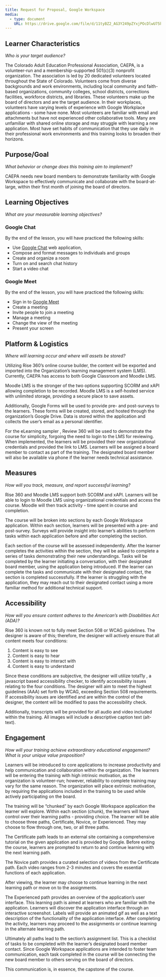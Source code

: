 ```yaml
---
title: Request for Proposal, Google Workspace
media:
  - type: document
    URL: https://drive.google.com/file/d/11tyBZ2_AG3Y249pZYxjPOcDlwU75k8Bk/view?usp=sharing
---
```


## Learner Characteristics

_Who is your target audience?_

The Colorado Adult Education Professional Association, CAEPA, is a volunteer-run and a membership-supported 501(c)(3) nonprofit organization. The association is led by 20 dedicated volunteers located throughout the State of Colorado. Volunteers come from diverse backgrounds and work environments, including local community and faith-based organizations, community colleges, school districts, corrections facilities, workforce districts, and libraries. These volunteers make up the board of directors and are the target audience.
In their workplaces, volunteers have varying levels of experience with Google Workplace applications - some have none. Most volunteers are familiar with email and attachments but have not experienced other collaborative tools. Many are unfamiliar with shared online storage and may struggle with learning a new application. Most have set habits of communication that they use daily in their professional work environments and this training looks to broaden their horizons.

## Purpose/Goal

_What behavior or change does this training aim to implement?_

CAEPA needs new board members to demonstrate familiarity with Google Workspace to effectively communicate and collaborate with the board-at-large, within their first month of joining the board of directors.

## Learning Objectives

_What are your measurable learning objectives?_

### Google Chat

By the end of the lesson, you will have practiced the following skills:

-   Use [Google Chat](https://chat.google.com) web application,
-   Compose and format messages to individuals and groups
-   Create and organize a room
-   Turn on and search chat history
-   Start a video chat

### Google Meet

By the end of the lesson, you will have practiced the following skills:

-   Sign in to [Google Meet](https://meet.google.com)
-   Create a meeting
-   Invite people to join a meeting
-   Manage a meeting
-   Change the view of the meeting
-   Present your screen

## Platform & Logistics

_Where will learning occur and where will assets be stored?_

Utilizing Rise 360’s online course builder, the content will be exported and imported into the Organization’s learning management system (LMS). Currently, CAEPA has access to both Google Classroom and Moodle LMS.

Moodle LMS is the stronger of the two options supporting SCORM and xAPI allowing completion to be recorded. Moodle LMS is a self-hosted service with unlimited storage, providing a secure place to save assets.

Additionally, Google Forms will be used to provide pre- and post-surveys to the learners. These forms will be created, stored, and hosted through the organization’s Google Drive. Data is stored within the application and collects the user’s email as a personal identifier.

For the eLearning sampler , Review 360 will be used to demonstrate the course for simplicity, forgoing the need to login to the LMS for reviewing.
When implemented, the learners will be provided their new organizational credentials and provided the link to LMS. Learners will be assigned a board member to contact as part of the training. The designated board member will also be available via phone if the learner needs technical assistance.

## Measures

_How will you track, measure, and report successful learning?_

Rise 360 and Moodle LMS support both SCORM and xAPI. Learners will be able to login to Moodle LMS using organizational credentials and access the course. Moodle will then track activity - time spent in course and completion.

The course will be broken into sections by each Google Workspace application. Within each section, learners will be presented with a pre- and post-survey. Surveys will provide insight into learner’s abilities to perform tasks within each application before and after completing the section.

Each section of the course will be assessed independently. After the learner completes the activities within the section, they will be asked to complete a series of tasks demonstrating their new understandings. Tasks will be completed by the learner initiating a conversation, with their designated board member, using the application being introduced. If the learner can complete the tasks and communicate with their designated contact, the section is completed successfully. If the learner is struggling with the application, they may reach out to their designated contact using a more familiar method for additional technical support.

## Accessibility

_How will you ensure content adheres to the American’s with Disabilities Act (ADA)?_

Rise 360 is known not to fully meet Section 508 or WCAG guidelines. The designer is aware of this; therefore, the designer will actively ensure that all content meets four conditions:

1.  Content is easy to see
2.  Content is easy to hear
3.  Content is easy to interact with
4.  Content is easy to understand

Since these conditions are subjective, the designer will utilize tota11y , a javascript based accessibility checker, to identify accessibility issues relating to the four conditions. The designer will aim to meet the highest guidelines (AAA) set forth by WCAG, exceeding Section 508 requirements. If accessibility issues are identified and are within the control of the designer, the content will be modified to pass the accessibility check.

Additionally, transcripts will be provided for all audio and video included within the training. All images will include a descriptive caption text (alt-text).

## Engagement

_How will your training achieve extraordinary educational engagement? What is your unique value proposition?_

Learners will be introduced to core applications to increase productivity and help communication and collaboration within the organization. The learners will be entering the training with high intrinsic motivation, as the organization is volunteer-run; however, reliability to complete training may vary for the same reason. The organization will place extrinsic motivation, by requiring the applications included in the training to be used while actively participating on the board.

The training will be “chunked” by each Google Workspace application the learner will explore. Within each section (chunk), the learners will have control over their learning paths - providing choice. The learner will be able to choose three paths, Certificate, Novice, or Experienced. They may choose to flow through one, two, or all three paths.

The Certificate path leads to an external site containing a comprehensive tutorial on the given application and is provided by Google. Before exiting the course, learners are prompted to return to and continue learning with the next learning path.

The Novice path provides a curated selection of videos from the Certificate path. Each video ranges from 2-3 minutes and covers the essential functions of each application.

After viewing, the learner may choose to continue learning in the next learning path or move on to the assignments.

The Experienced path provides an overview of the application’s user interface. This learning path is aimed at learners who are familiar with the application. Learners will discover the application interface through an interactive screenshot. Labels will provide an animated gif as well as a text description of the functionality of the application interface. After completing the activity, learners may proceed to the assignments or continue learning in the alternate learning path.

Ultimately all paths lead to the section’s assignment list. This is a checklist of tasks to be completed with the learner’s designated board member contact. Since Google Workspace applications are intended to foster team communication, each task completed in the course will be connecting the new board member to others serving on the board of directors.

This communication is, in essence, the capstone of the course.
